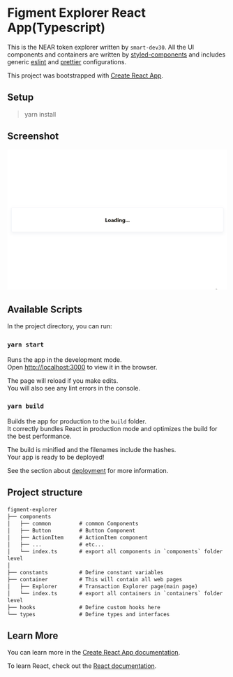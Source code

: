 # Figment Explorer React App(Typescript)

This is the NEAR token explorer written by `smart-dev30`.
All the UI components and containers are written by [styled-components](https://styled-components.com/) and includes generic [eslint](https://eslint.org/) and [prettier](https://prettier.io/) configurations.

This project was bootstrapped with [Create React App](https://github.com/facebook/create-react-app).

## Setup
  > yarn install

## Screenshot
![Screenshot](screenshot/figment-explorer.gif)

## Available Scripts

In the project directory, you can run:

### `yarn start`

Runs the app in the development mode.\
Open [http://localhost:3000](http://localhost:3000) to view it in the browser.

The page will reload if you make edits.\
You will also see any lint errors in the console.

### `yarn build`

Builds the app for production to the `build` folder.\
It correctly bundles React in production mode and optimizes the build for the best performance.

The build is minified and the filenames include the hashes.\
Your app is ready to be deployed!

See the section about [deployment](https://facebook.github.io/create-react-app/docs/deployment) for more information.

## Project structure

```
figment-explorer
├── components
│   ├── common         # common Components
│   ├── Button         # Button Component
│   ├── ActionItem     # ActionItem component
│   ├── ...            # etc...
│   └── index.ts       # export all components in `components` folder level
│
├── constants          # Define constant variables
├── container          # This will contain all web pages
│   ├── Explorer       # Transaction Explorer page(main page)
│   └── index.ts       # export all containers in `containers` folder level
├── hooks              # Define custom hooks here
└── types              # Define types and interfaces
```
## Learn More

You can learn more in the [Create React App documentation](https://facebook.github.io/create-react-app/docs/getting-started).

To learn React, check out the [React documentation](https://reactjs.org/).
